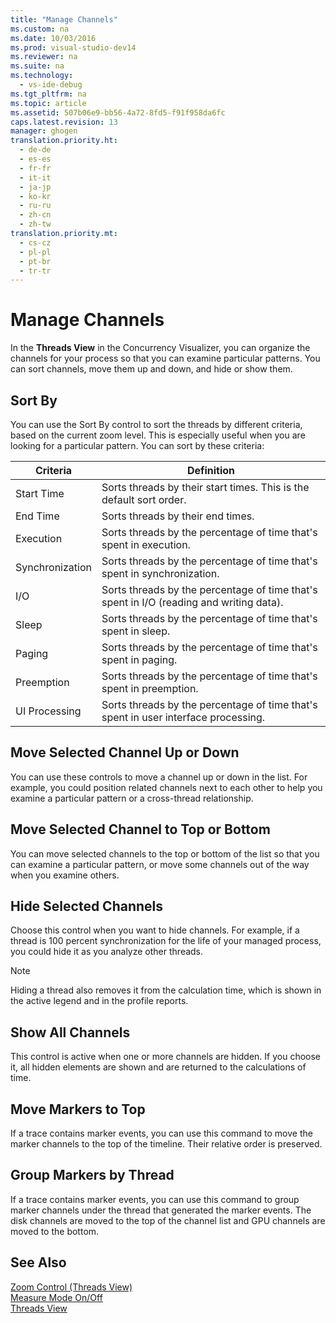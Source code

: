 ```yaml
---
title: "Manage Channels"
ms.custom: na
ms.date: 10/03/2016
ms.prod: visual-studio-dev14
ms.reviewer: na
ms.suite: na
ms.technology: 
  - vs-ide-debug
ms.tgt_pltfrm: na
ms.topic: article
ms.assetid: 507b06e9-bb56-4a72-8fd5-f91f958da6fc
caps.latest.revision: 13
manager: ghogen
translation.priority.ht: 
  - de-de
  - es-es
  - fr-fr
  - it-it
  - ja-jp
  - ko-kr
  - ru-ru
  - zh-cn
  - zh-tw
translation.priority.mt: 
  - cs-cz
  - pl-pl
  - pt-br
  - tr-tr
---
```

# Manage Channels
In the **Threads View** in the Concurrency Visualizer, you can organize the channels for your process so that you can examine particular patterns. You can sort channels, move them up and down, and hide or show them.  
  
## Sort By  
 You can use the Sort By control to sort the threads by different criteria, based on the current zoom level. This is especially useful when you are looking for a particular pattern. You can sort by these criteria:  
  
|Criteria|Definition|  
|--------------|----------------|  
|Start Time|Sorts threads by their start times. This is the default sort order.|  
|End Time|Sorts threads by their end times.|  
|Execution|Sorts threads by the percentage of time that's spent in execution.|  
|Synchronization|Sorts threads by the percentage of time that's spent in synchronization.|  
|I/O|Sorts threads by the percentage of time that's spent in I/O (reading and writing data).|  
|Sleep|Sorts threads by the percentage of time that's spent in sleep.|  
|Paging|Sorts threads by the percentage of time that's spent in paging.|  
|Preemption|Sorts threads by the percentage of time that's spent in preemption.|  
|UI Processing|Sorts threads by the percentage of time that's spent in user interface processing.|  
  
## Move Selected Channel Up or Down  
 You can use these controls to move a channel up or down in the list. For example, you could position related channels next to each other to help you examine a particular pattern or a cross-thread relationship.  
  
## Move Selected Channel to Top or Bottom  
 You can move selected channels to the top or bottom of the list so that you can examine a particular pattern, or move some channels out of the way when you examine others.  
  
## Hide Selected Channels  
 Choose this control when you want to hide channels. For example, if a thread is 100 percent synchronization for the life of your managed process, you could hide it as you analyze other threads.  
  
> [!NOTE]
>  Hiding a thread also removes it from the calculation time, which is shown in the active legend and in the profile reports.  
  
## Show All Channels  
 This control is active when one or more channels are hidden. If you choose it, all hidden elements are shown and are returned to the calculations of time.  
  
## Move Markers to Top  
 If a trace contains marker events, you can use this command to move the marker channels to the top of the timeline. Their relative order is preserved.  
  
## Group Markers by Thread  
 If a trace contains marker events, you can use this command to group marker channels under the thread that generated the marker events.  The disk channels are moved to the top of the channel list and GPU channels are moved to the bottom.  
  
## See Also  
 [Zoom Control (Threads View)](../VS_IDE/Zoom-Control--Threads-View-.md)   
 [Measure Mode On/Off](../VS_IDE/Measure-Mode-On-Off.md)   
 [Threads View](../VS_IDE/Threads-View--Parallel-Performance-.md)